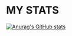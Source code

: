 
# MY STATS
[![Anurag's GitHub stats](https://github-readme-stats.vercel.app/api?username=farhanradhi)](https://github.com/anuraghazra/github-readme-stats)


